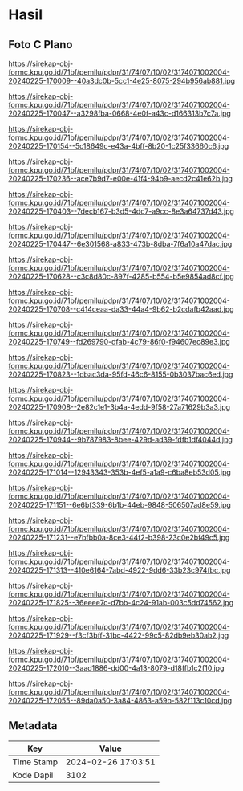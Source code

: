 # Hasil

## Foto C Plano

https://sirekap-obj-formc.kpu.go.id/71bf/pemilu/pdpr/31/74/07/10/02/3174071002004-20240225-170009--40a3dc0b-5cc1-4e25-8075-294b956ab881.jpg

https://sirekap-obj-formc.kpu.go.id/71bf/pemilu/pdpr/31/74/07/10/02/3174071002004-20240225-170047--a3298fba-0668-4e0f-a43c-d166313b7c7a.jpg

https://sirekap-obj-formc.kpu.go.id/71bf/pemilu/pdpr/31/74/07/10/02/3174071002004-20240225-170154--5c18649c-e43a-4bff-8b20-1c25f33660c6.jpg

https://sirekap-obj-formc.kpu.go.id/71bf/pemilu/pdpr/31/74/07/10/02/3174071002004-20240225-170236--ace7b9d7-e00e-41f4-94b9-aecd2c41e62b.jpg

https://sirekap-obj-formc.kpu.go.id/71bf/pemilu/pdpr/31/74/07/10/02/3174071002004-20240225-170403--7decb167-b3d5-4dc7-a9cc-8e3a64737d43.jpg

https://sirekap-obj-formc.kpu.go.id/71bf/pemilu/pdpr/31/74/07/10/02/3174071002004-20240225-170447--6e301568-a833-473b-8dba-7f6a10a47dac.jpg

https://sirekap-obj-formc.kpu.go.id/71bf/pemilu/pdpr/31/74/07/10/02/3174071002004-20240225-170628--c3c8d80c-897f-4285-b554-b5e9854ad8cf.jpg

https://sirekap-obj-formc.kpu.go.id/71bf/pemilu/pdpr/31/74/07/10/02/3174071002004-20240225-170708--c414ceaa-da33-44a4-9b62-b2cdafb42aad.jpg

https://sirekap-obj-formc.kpu.go.id/71bf/pemilu/pdpr/31/74/07/10/02/3174071002004-20240225-170749--fd269790-dfab-4c79-86f0-f94607ec89e3.jpg

https://sirekap-obj-formc.kpu.go.id/71bf/pemilu/pdpr/31/74/07/10/02/3174071002004-20240225-170823--1dbac3da-95fd-46c6-8155-0b3037bac6ed.jpg

https://sirekap-obj-formc.kpu.go.id/71bf/pemilu/pdpr/31/74/07/10/02/3174071002004-20240225-170908--2e82c1e1-3b4a-4edd-9f58-27a71629b3a3.jpg

https://sirekap-obj-formc.kpu.go.id/71bf/pemilu/pdpr/31/74/07/10/02/3174071002004-20240225-170944--9b787983-8bee-429d-ad39-fdfb1df4044d.jpg

https://sirekap-obj-formc.kpu.go.id/71bf/pemilu/pdpr/31/74/07/10/02/3174071002004-20240225-171014--12943343-353b-4ef5-a1a9-c6ba8eb53d05.jpg

https://sirekap-obj-formc.kpu.go.id/71bf/pemilu/pdpr/31/74/07/10/02/3174071002004-20240225-171151--6e6bf339-6b1b-44eb-9848-506507ad8e59.jpg

https://sirekap-obj-formc.kpu.go.id/71bf/pemilu/pdpr/31/74/07/10/02/3174071002004-20240225-171231--e7bfbb0a-8ce3-44f2-b398-23c0e2bf49c5.jpg

https://sirekap-obj-formc.kpu.go.id/71bf/pemilu/pdpr/31/74/07/10/02/3174071002004-20240225-171313--410e6164-7abd-4922-9dd6-33b23c974fbc.jpg

https://sirekap-obj-formc.kpu.go.id/71bf/pemilu/pdpr/31/74/07/10/02/3174071002004-20240225-171825--36eeee7c-d7bb-4c24-91ab-003c5dd74562.jpg

https://sirekap-obj-formc.kpu.go.id/71bf/pemilu/pdpr/31/74/07/10/02/3174071002004-20240225-171929--f3cf3bff-31bc-4422-99c5-82db9eb30ab2.jpg

https://sirekap-obj-formc.kpu.go.id/71bf/pemilu/pdpr/31/74/07/10/02/3174071002004-20240225-172010--3aad1886-dd00-4a13-8079-d18ffb1c2f10.jpg

https://sirekap-obj-formc.kpu.go.id/71bf/pemilu/pdpr/31/74/07/10/02/3174071002004-20240225-172055--89da0a50-3a84-4863-a59b-582f113c10cd.jpg


## Metadata

| Key        | Value               |
| ---------- | ------------------- |
| Time Stamp | 2024-02-26 17:03:51 |
| Kode Dapil | 3102                |



